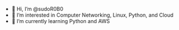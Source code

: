 - 👋 Hi, I’m @sudoR0B0
- 👀 I’m interested in Computer Networking, Linux, Python, and Cloud
- 🌱 I’m currently learning Python and AWS

<!---
sudorob0/sudorob0 is a ✨ special ✨ repository because its `README.md` (this file) appears on your GitHub profile.
You can click the Preview link to take a look at your changes.
--->
